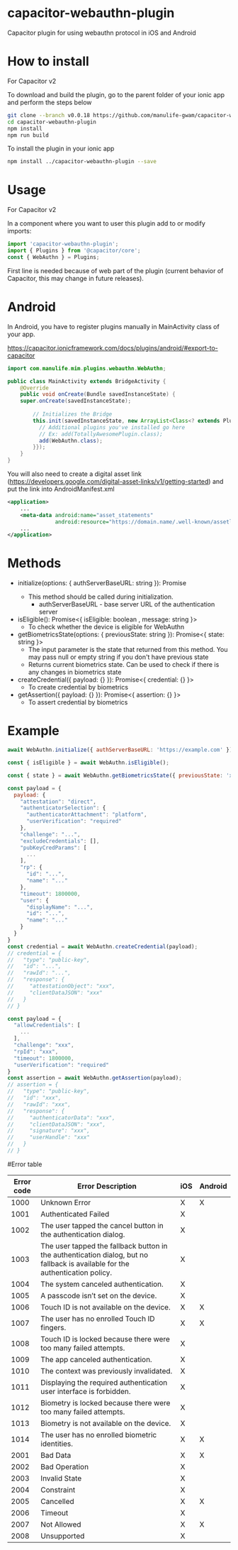 # capacitor-webauthn-plugin

Capacitor plugin for using webauthn protocol in iOS and Android

# How to install

For Capacitor v2

To download and build the plugin, go to the parent folder of your ionic app and perform the steps below
```bash
git clone --branch v0.0.18 https://github.com/manulife-gwam/capacitor-webauthn-plugin
cd capacitor-webauthn-plugin
npm install
npm run build
```

To install the plugin in your ionic app
```bash
npm install ../capacitor-webauthn-plugin --save
```

# Usage

For Capacitor v2

In a component where you want to user this plugin add to or modify imports:

```javascript
import 'capacitor-webauthn-plugin';
import { Plugins } from '@capacitor/core';
const { WebAuthn } = Plugins;
```
First line is needed because of web part of the plugin (current behavior of Capacitor, this may change in future releases).

# Android

In Android, you have to register plugins manually in MainActivity class of your app.

https://capacitor.ionicframework.com/docs/plugins/android/#export-to-capacitor

```java
import com.manulife.mim.plugins.webauthn.WebAuthn;

public class MainActivity extends BridgeActivity {
    @Override
    public void onCreate(Bundle savedInstanceState) {
    super.onCreate(savedInstanceState);
    
        // Initializes the Bridge
        this.init(savedInstanceState, new ArrayList<Class<? extends Plugin>>() {{
          // Additional plugins you've installed go here
          // Ex: add(TotallyAwesomePlugin.class);
          add(WebAuthn.class);
        }});
    }
}
```

You will also need to create a digital asset link (https://developers.google.com/digital-asset-links/v1/getting-started) and put the link into AndroidManifest.xml
```xml
<application>
    ...
    <meta-data android:name="asset_statements"
               android:resource="https://domain.name/.well-known/assetlinks.json" />
    ...
</application>
```

# Methods
* initialize(options: { authServerBaseURL: string }): Promise<void>
    * This method should be called during initialization. 
        * authServerBaseURL - base server URL of the authentication server
* isEligible(): Promise<{ isEligible: boolean , message: string }>
    * To check whether the device is eligible for WebAuthn
* getBiometricsState(options: { previousState: string }): Promise<{ state: string }>
    * The input parameter is the state that returned from this method. You may pass null or empty string if you don't have previous state 
    * Returns current biometrics state. Can be used to check if there is any changes in biometrics state
* createCredential({ payload: {} }): Promise<{ credential: {} }>
    * To create credential by biometrics
* getAssertion({ payload: {} }): Promise<{ assertion: {} }>
    * To assert credential by biometrics
    
# Example
```javascript
await WebAuthn.initialize({ authServerBaseURL: 'https://example.com' });
```

```javascript
const { isEligible } = await WebAuthn.isEligible();
```

```javascript
const { state } = await WebAuthn.getBiometricsState({ previousState: 'xxx' });
```

```javascript
const payload = {
  payload: {
    "attestation": "direct",
    "authenticatorSelection": {
      "authenticatorAttachment": "platform",
      "userVerification": "required"
    },
    "challenge": "...",
    "excludeCredentials": [],
    "pubKeyCredParams": [
      ...
    ],
    "rp": {
      "id": "...",
      "name": "..."
    },
    "timeout": 1800000,
    "user": {
      "displayName": "...",
      "id": "...",
      "name": "..."
    }
  }
}
const credential = await WebAuthn.createCredential(payload);
// credential = {
//   "type": "public-key",
//   "id": "...",
//   "rawId": "...",
//   "response": {
//     "attestationObject": "xxx",
//     "clientDataJSON": "xxx"
//   }
// }
```

```javascript
const payload = {
  "allowCredentials": [
    ...
  ],
  "challenge": "xxx",
  "rpId": "xxx",
  "timeout": 1800000,
  "userVerification": "required"
} 
const assertion = await WebAuthn.getAssertion(payload);
// assertion = {
//   "type": "public-key",
//   "id": "xxx",
//   "rawId": "xxx",
//   "response": {
//     "authenticatorData": "xxx", 
//     "clientDataJSON": "xxx",
//     "signature": "xxx",
//     "userHandle": "xxx" 
//   }
// }
```

#Error table

Error code | Error Description | iOS | Android 
------------ | ------------- | ------------- | -------------
1000 | Unknown Error | X | X
1001 | Authenticated Failed | X | 
1002 | The user tapped the cancel button in the authentication dialog. | X |
1003 | The user tapped the fallback button in the authentication dialog, but no fallback is available for the authentication policy. | X |
1004 | The system canceled authentication. | X |
1005 | A passcode isn’t set on the device. | X |
1006 | Touch ID is not available on the device. | X | X
1007 | The user has no enrolled Touch ID fingers. | X | X
1008 | Touch ID is locked because there were too many failed attempts. | X |
1009 | The app canceled authentication. | X |
1010 | The context was previously invalidated. | X |
1011 | Displaying the required authentication user interface is forbidden. | X |
1012 | Biometry is locked because there were too many failed attempts. | X |
1013 | Biometry is not available on the device. | X |
1014 | The user has no enrolled biometric identities. | X | X
2001 | Bad Data | X | X
2002 | Bad Operation | X |
2003 | Invalid State | X |
2004 | Constraint | X |
2005 | Cancelled | X | X
2006 | Timeout | X |
2007 | Not Allowed | X | X
2008 | Unsupported | X |
